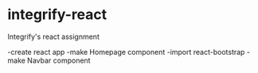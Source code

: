# integrify-react
Integrify's react assignment

-create react app
-make Homepage component
-import react-bootstrap
-make Navbar component